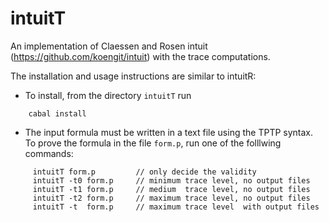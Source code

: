 intuitT
=======

An implementation of  Claessen and Rosen intuit (https://github.com/koengit/intuit)
with the trace computations.

The installation and usage instructions are similar to intuitR:

- To install, from the directory  `intuitT` run

```console
    cabal install
```

- The input formula must be written in a text file using the TPTP syntax.
  To prove the formula in the file `form.p`, run one of the folllwing commands:

```console
     intuitT form.p         // only decide the validity 
     intuitT -t0 form.p     // minimum trace level, no output files 
     intuitT -t1 form.p     // medium  trace level, no output files 
     intuitT -t2 form.p     // maximum trace level, no output files 
     intuitT -t  form.p     // maximum trace level  with output files 
```
